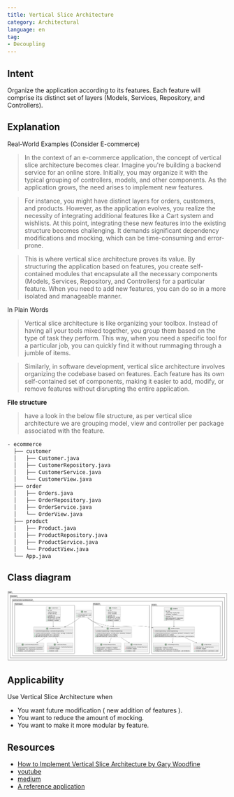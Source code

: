 ```yaml
---
title: Vertical Slice Architecture
category: Architectural
language: en
tag:
- Decoupling
---
```


## Intent

Organize the application according to its features.
Each feature will comprise its distinct set of layers (Models, Services, Repository, and Controllers).

## Explanation

Real-World Examples (Consider E-commerce)

> In the context of an e-commerce application, the concept of vertical slice architecture becomes clear.
> Imagine you're building a backend service for an online store.
> Initially, you may organize it with the typical grouping of controllers, models, and other components.
> As the application grows, the need arises to implement new features.

> For instance, you might have distinct layers for orders, customers, and products. However, as the application
> evolves, you realize the necessity of integrating additional features like a Cart system and wishlists.
> At this point, integrating these new features into the existing structure becomes challenging.
> It demands significant dependency modifications and mocking, which can be time-consuming and error-prone.

> This is where vertical slice architecture proves its value. 
> By structuring the application based on features,
> you create self-contained modules that encapsulate all the necessary components
> (Models, Services, Repository, and Controllers) for a particular feature.
> When you need to add new features, you can do so in a more isolated and manageable manner.

In Plain Words

> Vertical slice architecture is like organizing your toolbox.
> Instead of having all your tools mixed together, you group them based on the type of task they perform.
> This way, when you need a specific tool for a particular job,
> you can quickly find it without rummaging through a jumble of items.

> Similarly, in software development, vertical slice architecture involves organizing the codebase based on features. 
> Each feature has its own self-contained set of components, making it easier to add, modify, or remove features without disrupting the entire application.

**File structure**
> have a look in the below file structure, as per vertical slice architecture we are grouping model, view and controller per package associated with the feature.

```
- ecommerce
  ├── customer
  │   ├── Customer.java
  │   ├── CustomerRepository.java
  │   ├── CustomerService.java
  │   └── CustomerView.java
  ├── order
  │   ├── Orders.java
  │   ├── OrderRepository.java
  │   ├── OrderService.java
  │   └── OrderView.java
  ├── product
  │   ├── Product.java
  │   ├── ProductRepository.java
  │   ├── ProductService.java
  │   └── ProductView.java
  └── App.java
```

## Class diagram

![Vertical Slice Architecture](./etc/vertical-slice-architecture.urm.png)

## Applicability

Use Vertical Slice Architecture when

* You want future modification ( new addition of features ).
* You want to reduce the amount of mocking.
* You want to make it more modular by feature.

## Resources

* [How to Implement Vertical Slice Architecture by Gary Woodfine](https://garywoodfine.com/implementing-vertical-slice-architecture/)
* [youtube](https://www.youtube.com/watch?v=B1d95I7-zsw)
* [medium](https://medium.com/sahibinden-technology/package-by-layer-vs-package-by-feature-7e89cde2ae3a)
* [A reference application](https://github.com/sugan0tech/Event-Manager)

